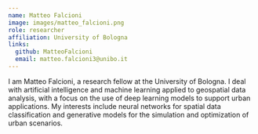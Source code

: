 ```yaml
---
name: Matteo Falcioni
image: images/matteo_falcioni.png
role: researcher
affiliation: University of Bologna
links:
  github: MatteoFalcioni
  email: matteo.falcioni3@unibo.it
---
```


I am Matteo Falcioni, a research fellow at the University of Bologna. I deal with artificial intelligence and machine learning applied to geospatial data analysis, with a focus on the use of deep learning models to support urban applications. My interests include neural networks for spatial data classification and generative models for the simulation and optimization of urban scenarios.
